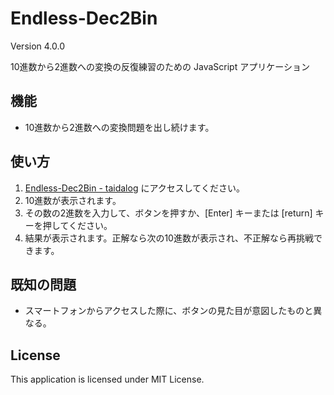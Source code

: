 # Endless-Dec2Bin

Version 4.0.0

10進数から2進数への変換の反復練習のための JavaScript アプリケーション

## 機能

- 10進数から2進数への変換問題を出し続けます。


## 使い方

1. [Endless-Dec2Bin - taidalog](http://taidalog.html.xdomain.jp/) にアクセスしてください。
1. 10進数が表示されます。
1. その数の2進数を入力して、ボタンを押すか、[Enter] キーまたは [return] キーを押してください。
1. 結果が表示されます。正解なら次の10進数が表示され、不正解なら再挑戦できます。


## 既知の問題

- スマートフォンからアクセスした際に、ボタンの見た目が意図したものと異なる。


## License

This application is licensed under MIT License.

